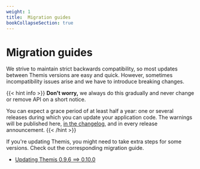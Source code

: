 ```yaml
---
weight: 1
title:  Migration guides
bookCollapseSection: true
---
```


# Migration guides

We strive to maintain strict backwards compatibility, so most updates between Themis versions are easy and quick.
However, sometimes incompatibility issues arise
and we have to introduce breaking changes.

{{< hint info >}}
**Don't worry,**
we always do this gradually and never change or remove API on a short notice.

You can expect a grace period of at least half a year:
one or several releases during which you can update your application code.
The warnings will be published here,
[in the changelog](https://github.com/cossacklabs/themis/blob/master/CHANGELOG.md),
and in every release announcement.
{{< /hint >}}

If you're updating Themis, you might need to take extra steps for some versions.
Check out the corresponding migration guide.

- [Updating Themis 0.9.6 ⟹ 0.10.0](/themis/debugging/migration-guides/migration-0.9.6-0.10.0/)
